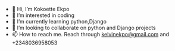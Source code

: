 - 👋 Hi, I’m Kokoette Ekpo
- 👀 I’m interested in coding
- 🌱 I’m currently learning python,Django
- 💞️ I’m looking to collaborate on python and Django projects
- 📫 How to reach me. Reach through kelvinekpo@gmail.com and +2348036958053

<!---
kokokay/kokokay is a ✨ special ✨ repository because its `README.md` (this file) appears on your GitHub profile.
You can click the Preview link to take a look at your changes.
--->
